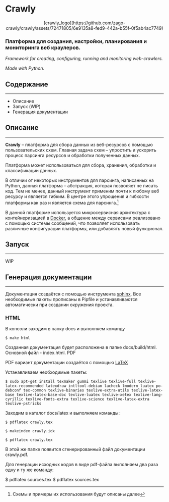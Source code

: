 # Crawly

<p align="center">
[crawly_logo](https://github.com/zago-crawly/crawly/assets/72471805/6e9135a8-fed9-442a-b55f-0f5ab4ac7749)
</p>

### Платформа для создания, настройки, планирования и мониторинга веб краулеров.

_Framework for creating, configuring, running and monitoring web-crawlers._

_Made with Python._

## Содержание

---

- Описание
- Запуск (WIP)
- Генерация документации

## Описание

---

**Crawly** – платформа для сбора данных из веб-ресурсов с помощью пользовательских схем. Главная задача схем – упростить и ускорить процесс парсинга ресурсов и обработки полученных данных.

Платформа может использоваться для сбора, хранения, обработки и классификации данных.

В отличии от некоторых инструментов для парсинга, написанных на Python, данная платформа – абстракция, которая позволяет не писать код. Тем не менее, данный инструмент применим почти к любому веб ресурсу и является гибким. В центре этого упрощения и гибкости платформы как раз и является схема для парсинга.[^1]

В данной платформе используется микросервисная архитектура с контейнеризацией в [Docker](https://docker.com), а общение между сервисами реализовано с помощью системы сообщений, что позволяет использовать различные конфигурации платформы, или добавлять новый функционал.

[^1]: Схемы и примеры их использования будут описаны далее

## Запуск

---

WIP

## Генерация документации

---

Документация создаётся с помощью инструмента [sphinx](https://www.sphinx-doc.org/en/master/). Все необходимые пакеты прописаны в Pipfile и устанавливаются автоматически при создании окружения проекта.

### HTML

В консоли заходим в папку docs и выполняем команду

`$ make html`

Созданная документация будет расположена в папке docs/build/html. Основной файл - index.html.
PDF

PDF вариант документации создаётся с помощью [LaTeX](https://www.latex-project.org/)

Устанавливаем необходимые пакеты:

```
$ sudo apt-get install texmaker gummi texlive texlive-full texlive-latex-recommended latexdraw intltool-debian lacheck lmodern luatex po-debconf tex-common texlive-binaries texlive-extra-utils texlive-latex-base texlive-latex-base-doc texlive-luatex texlive-xetex texlive-lang-cyrillic texlive-fonts-extra texlive-science texlive-latex-extra texlive-pstricks
```

Заходим в каталог docs/latex и выполняем команды:

`$ pdflatex crawly.tex`

`$ makeindex crawly.idx`

`$ pdflatex crawly.tex`

В этой же папке появится сгенерированный файл документации crawly.pdf.

Для генерации исходных кодов в виде pdf-файла выполняем два раза одну и ту же команду:

$ pdflatex sources.tex
$ pdflatex sources.tex
